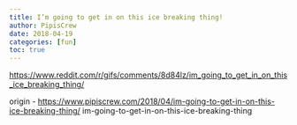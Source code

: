 ```yaml
---
title: I’m going to get in on this ice breaking thing!
author: PipisCrew
date: 2018-04-19
categories: [fun]
toc: true
---
```


https://www.reddit.com/r/gifs/comments/8d84lz/im_going_to_get_in_on_this_ice_breaking_thing/

origin - https://www.pipiscrew.com/2018/04/im-going-to-get-in-on-this-ice-breaking-thing/ im-going-to-get-in-on-this-ice-breaking-thing